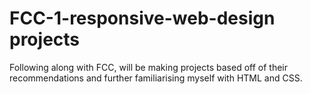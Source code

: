 # FCC-1-responsive-web-design projects
Following along with FCC, will be making projects based off of their recommendations and further familiarising myself with HTML and CSS.
